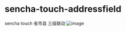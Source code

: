 # sencha-touch-addressfield
sencha touch 省市县 三级联动
![image](sencha-touch-addressfield/Screenshots/address.png)

